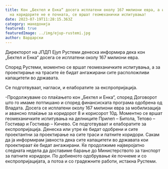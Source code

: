 ```yaml
---
title: Кон „Бехтел и Енка“ досега исплатени околу 167 милиони евра, а изградбата
  на коридорите не е почната, се вршат геомеханички испитувања!
date: 2023-07-19T11:28:15.363Z
category: македонија
featured: true
featuredImage: ../img/ejup-rustemi.jpg
author: Вардарски
---
```

<!--StartFragment-->

Директорот на ЈПДП Ејуп Рустеми денеска информира дека кон „Бехтел и Енка“ досега се исплатени околу 167 милиони евра.

Според Рустеми, моментно се вршат геомеханичките испитувања, а за проектирање на трасите ќе бидат ангажирани сите расположливи капацитети во државата.

Се подготвуваат, нагласи, и елаборатите за експропријација.

\-Продолжуваме со плаќањето кон „Бехтел и Енка“, според Договорот што го имаме потпишано и според финансиската програма одобрена од Владата. Досега се исплатени околу 167 милиони евра за мобилизација и авансно плаќање за коридорот 8 и корисорот 10д. Моментно се вршат геомеханичките испитувања на делниците Прилеп – Битола, Тетово – Гостивар и Гостивар – Кичево. Се подготвуваат и елаборатите за експропријација. Денеска или утре ќе бидат одобрени и сите проектантни за проектирање на сите траси и патните коридори. Сакам да ја информирам јавноста дека сите капацитети во државата кои проектираат ќе бидат ангажирани. Ќе продолжиме најверојатно следната недела да доставиме барање до Министерството за танспорт за патните коридори. По добиеното одобрување ќе почнеме и со експропријацијата, а потоа и со градежните работи, истакна Рустеми.

<!--EndFragment-->